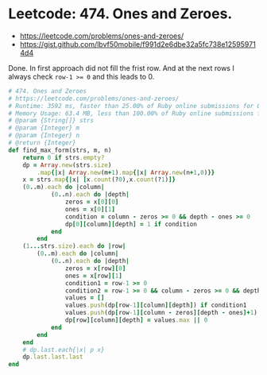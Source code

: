 # Leetcode: 474. Ones and Zeroes.

- https://leetcode.com/problems/ones-and-zeroes/
- https://gist.github.com/lbvf50mobile/f991d2e6dbe32a5fc738e125959714d4


Done. In first approach did not fill the frist row. And at the next rows I always check `row-1 >= 0` and this leads to 0.

```Ruby
# 474. Ones and Zeroes
# https://leetcode.com/problems/ones-and-zeroes/
# Runtime: 3592 ms, faster than 25.00% of Ruby online submissions for Ones and Zeroes.
# Memory Usage: 63.4 MB, less than 100.00% of Ruby online submissions for Ones and Zeroes.
# @param {String[]} strs
# @param {Integer} m
# @param {Integer} n
# @return {Integer}
def find_max_form(strs, m, n)
    return 0 if strs.empty?
    dp = Array.new(strs.size)
        .map{|x| Array.new(m+1).map{|x| Array.new(n+1,0)}}
    x = strs.map{|x| [x.count(?0),x.count(?1)]}
    (0..m).each do |column|
            (0..n).each do |depth|
                zeros = x[0][0]
                ones = x[0][1]
                condition = column - zeros >= 0 && depth - ones >= 0
                dp[0][column][depth] = 1 if condition
            end
        end
    (1...strs.size).each do |row|
        (0..m).each do |column|
            (0..n).each do |depth|
                zeros = x[row][0]
                ones = x[row][1]
                condition1 = row-1 >= 0
                condition2 = row-1 >= 0 && column - zeros >= 0 && depth - ones >= 0
                values = []
                values.push(dp[row-1][column][depth]) if condition1
                values.push(dp[row-1][column - zeros][depth - ones]+1) if condition2
                dp[row][column][depth] = values.max || 0
            end
        end
    end
    # dp.last.each{|x| p x}
    dp.last.last.last
end
```